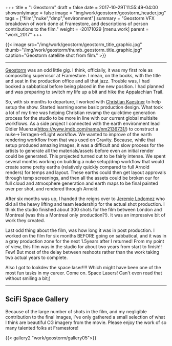 +++
title = ": Geostorm"
draft = false
date = 2017-10-29T11:55:49-04:00
showonlyimage = false
image = "img/work/geostorm/geostorm_header.jpg"
tags = ["film","nuke","dmp","environment"]
summary = "Geostorm VFX breakdown of work done at Framestore, and descriptions of person contributions to the film."
weight = -20171029
[menu.work]
parent = "work_2017"
+++


{{< image src="/img/work/geostorm/geostorm_title_graphic.jpg" thumb="/img/work/geostorm/thumb_geostorm_title_graphic.jpg" caption="Geostorm satellite shot from film." >}}


---

[Geostorm](http://www.imdb.com/title/tt1981128/) was an odd little gig. I think, officially, it was my first role as compositing supervisor at Framestore. I mean, on the books, with the title and seat in the production office and all that jazz. Trouble was, I had booked a sabbatical before being placed in the new position. I had planned and was preparing to switch my life up a bit and hike the Appalachian Trail.

So, with six months to departure, I worked with [Christian Kaestner](https://www.imdb.com/name/nm2333677/) to help setup the show. Started learning some basic production design. What took a lot of my time was helping Christian revamp the quicktime generation process for the studio to be more in line with our current global multisite workflows. As a side project I connected with the earth environment lead Didier Muenza(https://www.imdb.com/name/nm2136731/) to construct a nuke->Terragen->fLight workflow. We wanted to improve of the earth rendering workflow from that was used on Gravity. Because, while that setup produced amazing images, it was a difficult and slow process for the artists to generate all the materials/assets before even an initial render could be generated. This projected turned out to be fairly intense. We spent several months working on building a nuke setup/dmp workflow that would create some pretty earths (relatively quickly compared to full Arnold renders) for temps and layout. These earths could then get layout approvals through temp screenings, and then all the assets could be broken our for full cloud and atmosphere generation and earth maps to be final painted over per shot, and rendered through Arnold.

After six months was up, I handed the reigns over to [Jeremie Lodomez](https://www.imdb.com/name/nm3837392/) who did all the heavy lifting and team leadership for the actual shot production. I think the studio finished about 300 shots for the film between London and Montreal (was this a Montreal only production?!). It was an impressive bit of work they created.

Last odd thing about the film, was how long it was in post production. I worked on the film for six months BEFORE going on sabbatical, and it was in a gray production zone for the next 1.5years after I returned! From my point of view, this film was in the studio for about two years from start to finish!! Few! But most of the delay between reshoots rather than the work taking two actual years to complete.

Also I got to lookdev the space laser!!!! Which might have been one of the most fun tasks in my career. Come on. Space Lasers! Can't even read that without smiling a bit;)

---

SciFi Space Gallery
----------------------
Because of the large number of shots in the film, and my negligible contribution to the final images, I've only gathered a small selection of what I think are beautiful CG imagery from the movie. Please enjoy the work of so many talented folks at Framestore!

{{< gallery2 "work/geostorm/gallery05">}}
